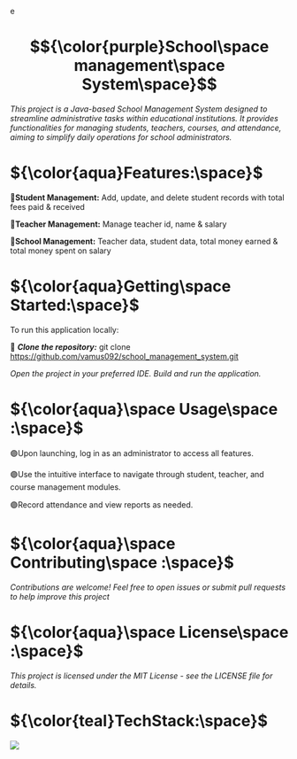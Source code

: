e
# $${\color{purple}School\space management\space System\space}$$ 
*This project is a Java-based School Management System designed to streamline administrative tasks within educational institutions. It provides functionalities for managing students, teachers, courses, and attendance, aiming to simplify daily operations for school administrators.*



# ${\color{aqua}Features:\space}$

📌**Student Management:** Add, update, and delete student records with total fees paid & received

📌**Teacher Management:** Manage teacher id, name & salary

📌**School Management:** Teacher data, student data, total money earned & total money spent on salary

# ${\color{aqua}Getting\space Started:\space}$

To run this application locally:

🔗 ***Clone the repository:*** git clone https://github.com/vamus092/school_management_system.git

*Open the project in your preferred IDE.
Build and run the application.*

# ${\color{aqua}\space Usage\space :\space}$

🟣Upon launching, log in as an administrator to access all features.

🟣Use the intuitive interface to navigate through student, teacher, and course management modules.

🟣Record attendance and view reports as needed.


# ${\color{aqua}\space Contributing\space :\space}$

*Contributions are welcome! Feel free to open issues or submit pull requests to help improve this project*

# ${\color{aqua}\space License\space :\space}$

*This project is licensed under the MIT License - see the LICENSE file for details.*

# ${\color{teal}TechStack:\space}$

![](https://img.shields.io/badge/JAVA-7a04eb)
